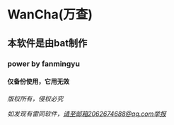 # WanCha(万查)
## 本软件是由bat制作
### power by fanmingyu
#### 仅备份使用，它用无效
*版权所有，侵权必究*

*如发现有雷同软件，请至邮箱2062674688@qq.com举报*
